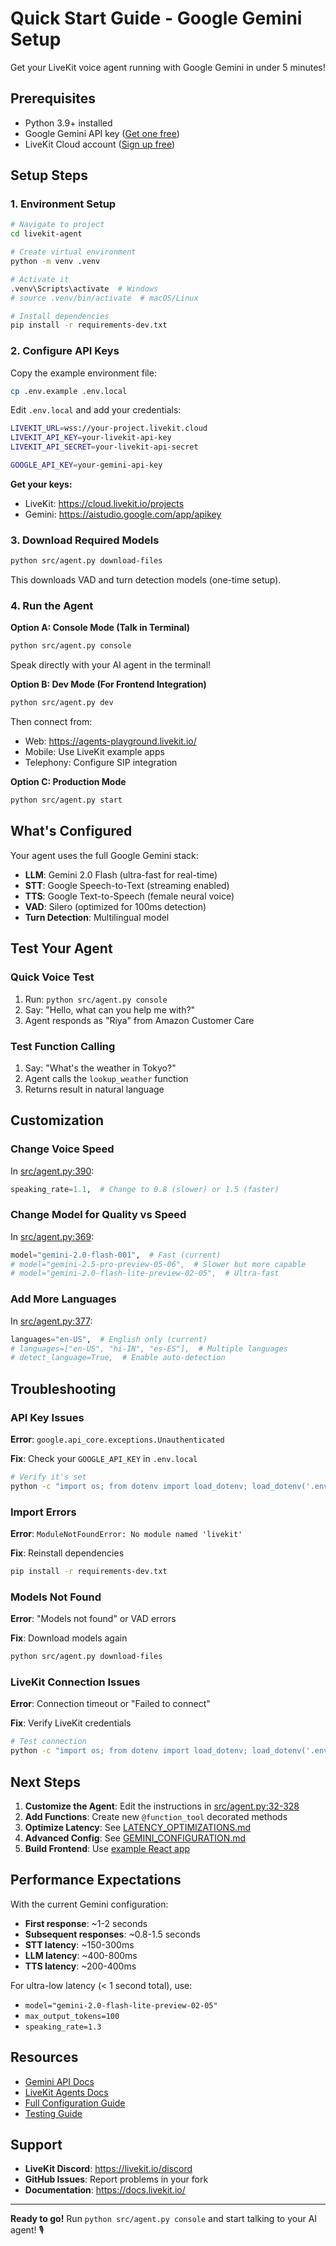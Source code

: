 # Quick Start Guide - Google Gemini Setup

Get your LiveKit voice agent running with Google Gemini in under 5 minutes!

## Prerequisites

- Python 3.9+ installed
- Google Gemini API key ([Get one free](https://aistudio.google.com/))
- LiveKit Cloud account ([Sign up free](https://cloud.livekit.io/))

## Setup Steps

### 1. Environment Setup

```bash
# Navigate to project
cd livekit-agent

# Create virtual environment
python -m venv .venv

# Activate it
.venv\Scripts\activate  # Windows
# source .venv/bin/activate  # macOS/Linux

# Install dependencies
pip install -r requirements-dev.txt
```

### 2. Configure API Keys

Copy the example environment file:

```bash
cp .env.example .env.local
```

Edit `.env.local` and add your credentials:

```bash
LIVEKIT_URL=wss://your-project.livekit.cloud
LIVEKIT_API_KEY=your-livekit-api-key
LIVEKIT_API_SECRET=your-livekit-api-secret

GOOGLE_API_KEY=your-gemini-api-key
```

**Get your keys:**
- LiveKit: https://cloud.livekit.io/projects
- Gemini: https://aistudio.google.com/app/apikey

### 3. Download Required Models

```bash
python src/agent.py download-files
```

This downloads VAD and turn detection models (one-time setup).

### 4. Run the Agent

**Option A: Console Mode (Talk in Terminal)**

```bash
python src/agent.py console
```

Speak directly with your AI agent in the terminal!

**Option B: Dev Mode (For Frontend Integration)**

```bash
python src/agent.py dev
```

Then connect from:
- Web: https://agents-playground.livekit.io/
- Mobile: Use LiveKit example apps
- Telephony: Configure SIP integration

**Option C: Production Mode**

```bash
python src/agent.py start
```

## What's Configured

Your agent uses the full Google Gemini stack:

- **LLM**: Gemini 2.0 Flash (ultra-fast for real-time)
- **STT**: Google Speech-to-Text (streaming enabled)
- **TTS**: Google Text-to-Speech (female neural voice)
- **VAD**: Silero (optimized for 100ms detection)
- **Turn Detection**: Multilingual model

## Test Your Agent

### Quick Voice Test

1. Run: `python src/agent.py console`
2. Say: "Hello, what can you help me with?"
3. Agent responds as "Riya" from Amazon Customer Care

### Test Function Calling

1. Say: "What's the weather in Tokyo?"
2. Agent calls the `lookup_weather` function
3. Returns result in natural language

## Customization

### Change Voice Speed

In [src/agent.py:390](src/agent.py#L390):

```python
speaking_rate=1.1,  # Change to 0.8 (slower) or 1.5 (faster)
```

### Change Model for Quality vs Speed

In [src/agent.py:369](src/agent.py#L369):

```python
model="gemini-2.0-flash-001",  # Fast (current)
# model="gemini-2.5-pro-preview-05-06",  # Slower but more capable
# model="gemini-2.0-flash-lite-preview-02-05",  # Ultra-fast
```

### Add More Languages

In [src/agent.py:377](src/agent.py#L377):

```python
languages="en-US",  # English only (current)
# languages=["en-US", "hi-IN", "es-ES"],  # Multiple languages
# detect_language=True,  # Enable auto-detection
```

## Troubleshooting

### API Key Issues

**Error**: `google.api_core.exceptions.Unauthenticated`

**Fix**: Check your `GOOGLE_API_KEY` in `.env.local`

```bash
# Verify it's set
python -c "import os; from dotenv import load_dotenv; load_dotenv('.env.local'); print(os.getenv('GOOGLE_API_KEY'))"
```

### Import Errors

**Error**: `ModuleNotFoundError: No module named 'livekit'`

**Fix**: Reinstall dependencies

```bash
pip install -r requirements-dev.txt
```

### Models Not Found

**Error**: "Models not found" or VAD errors

**Fix**: Download models again

```bash
python src/agent.py download-files
```

### LiveKit Connection Issues

**Error**: Connection timeout or "Failed to connect"

**Fix**: Verify LiveKit credentials

```bash
# Test connection
python -c "import os; from dotenv import load_dotenv; load_dotenv('.env.local'); print('URL:', os.getenv('LIVEKIT_URL')); print('Key:', os.getenv('LIVEKIT_API_KEY')[:10] + '...')"
```

## Next Steps

1. **Customize the Agent**: Edit the instructions in [src/agent.py:32-328](src/agent.py#L32-L328)
2. **Add Functions**: Create new `@function_tool` decorated methods
3. **Optimize Latency**: See [LATENCY_OPTIMIZATIONS.md](LATENCY_OPTIMIZATIONS.md)
4. **Advanced Config**: See [GEMINI_CONFIGURATION.md](GEMINI_CONFIGURATION.md)
5. **Build Frontend**: Use [example React app](https://github.com/livekit-examples/agent-starter-react)

## Performance Expectations

With the current Gemini configuration:

- **First response**: ~1-2 seconds
- **Subsequent responses**: ~0.8-1.5 seconds
- **STT latency**: ~150-300ms
- **LLM latency**: ~400-800ms
- **TTS latency**: ~200-400ms

For ultra-low latency (< 1 second total), use:
- `model="gemini-2.0-flash-lite-preview-02-05"`
- `max_output_tokens=100`
- `speaking_rate=1.3`

## Resources

- [Gemini API Docs](https://ai.google.dev/docs)
- [LiveKit Agents Docs](https://docs.livekit.io/agents/)
- [Full Configuration Guide](GEMINI_CONFIGURATION.md)
- [Testing Guide](tests/test_agent.py)

## Support

- **LiveKit Discord**: https://livekit.io/discord
- **GitHub Issues**: Report problems in your fork
- **Documentation**: https://docs.livekit.io/

---

**Ready to go!** Run `python src/agent.py console` and start talking to your AI agent! 🎙️
